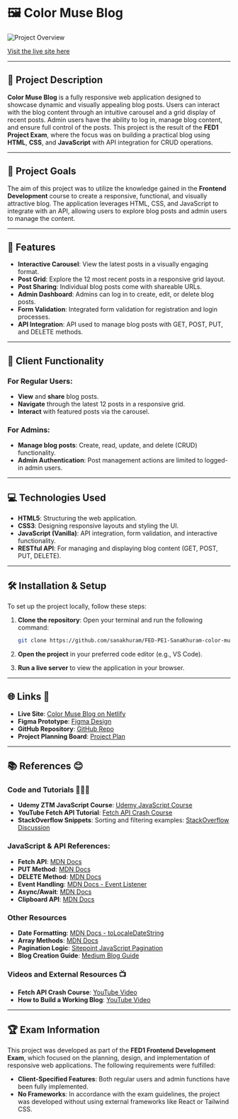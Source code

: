 # 🖼️ Color Muse Blog

![Project Overview](https://i.postimg.cc/4NMFDNpV/project.jpg)

[Visit the live site here](https://color-muse-blog-project-exam-1.netlify.app/)

---

## 📝 Project Description

**Color Muse Blog** is a fully responsive web application designed to showcase dynamic and visually appealing blog posts. Users can interact with the blog content through an intuitive carousel and a grid display of recent posts. Admin users have the ability to log in, manage blog content, and ensure full control of the posts. This project is the result of the **FED1 Project Exam**, where the focus was on building a practical blog using **HTML**, **CSS**, and **JavaScript** with API integration for CRUD operations.

---

## 🎯 Project Goals

The aim of this project was to utilize the knowledge gained in the **Frontend Development** course to create a responsive, functional, and visually attractive blog. The application leverages HTML, CSS, and JavaScript to integrate with an API, allowing users to explore blog posts and admin users to manage the content.

---

## 🚀 Features

- **Interactive Carousel**: View the latest posts in a visually engaging format.
- **Post Grid**: Explore the 12 most recent posts in a responsive grid layout.
- **Post Sharing**: Individual blog posts come with shareable URLs.
- **Admin Dashboard**: Admins can log in to create, edit, or delete blog posts.
- **Form Validation**: Integrated form validation for registration and login processes.
- **API Integration**: API used to manage blog posts with GET, POST, PUT, and DELETE methods.

---

## 👤 Client Functionality

### For Regular Users:
- **View** and **share** blog posts.
- **Navigate** through the latest 12 posts in a responsive grid.
- **Interact** with featured posts via the carousel.

### For Admins:
- **Manage blog posts**: Create, read, update, and delete (CRUD) functionality.
- **Admin Authentication**: Post management actions are limited to logged-in admin users.

---

## 💻 Technologies Used

- **HTML5**: Structuring the web application.
- **CSS3**: Designing responsive layouts and styling the UI.
- **JavaScript (Vanilla)**: API integration, form validation, and interactive functionality.
- **RESTful API**: For managing and displaying blog content (GET, POST, PUT, DELETE).

---

## 🛠️ Installation & Setup

To set up the project locally, follow these steps:

1. **Clone the repository**:
   Open your terminal and run the following command:
   ```bash
   git clone https://github.com/sanakhuram/FED-PE1-SanaKhuram-color-muse-blog-.git
   ```

2. **Open the project** in your preferred code editor (e.g., VS Code).

3. **Run a live server** to view the application in your browser.

---

## 🌐 Links 🔗

- **Live Site**: [Color Muse Blog on Netlify](https://color-muse-blog-project-exam-1.netlify.app/)
- **Figma Prototype**: [Figma Design](https://www.figma.com/design/x5HWYrvYzliBv8n56oIKrj/Project-Exam-1?node-id=0-1&t=YkQnVU38o5pxEn29-1)
- **GitHub Repository**: [GitHub Repo](https://github.com/sanakhuram/FED-PE1-SanaKhuram-color-muse-blog-)
- **Project Planning Board**: [Project Plan](https://github.com/users/sanakhuram/projects/3)

---

## 📚 References 😊

### Code and Tutorials 👩🏻‍💻
- **Udemy ZTM JavaScript Course**: [Udemy JavaScript Course](https://www.udemy.com/course/the-complete-javascript-course/)
- **YouTube Fetch API Tutorial**: [Fetch API Crash Course](https://www.youtube.com/watch?v=cuEtnrL9-H0)
- **StackOverflow Snippets**: Sorting and filtering examples: [StackOverflow Discussion](https://stackoverflow.com/questions/63155747/sort-filter-multiple-arrays)

### JavaScript & API References:
- **Fetch API**: [MDN Docs](https://developer.mozilla.org/en-US/docs/Web/API/Fetch_API)
- **PUT Method**: [MDN Docs](https://developer.mozilla.org/en-US/docs/Web/HTTP/Methods/PUT)
- **DELETE Method**: [MDN Docs](https://developer.mozilla.org/en-US/docs/Web/HTTP/Methods/DELETE)
- **Event Handling**: [MDN Docs - Event Listener](https://developer.mozilla.org/en-US/docs/Web/API/EventListener)
- **Async/Await**: [MDN Docs](https://developer.mozilla.org/en-US/docs/Learn/JavaScript/Asynchronous/Async_await)
- **Clipboard API**: [MDN Docs](https://developer.mozilla.org/en-US/docs/Web/API/Clipboard_API)

### Other Resources
- **Date Formatting**: [MDN Docs - toLocaleDateString](https://developer.mozilla.org/en-US/docs/Web/JavaScript/Reference/Global_Objects/Date/toLocaleDateString)
- **Array Methods**: [MDN Docs](https://developer.mozilla.org/en-US/docs/Web/JavaScript/Reference/Global_Objects/Array)
- **Pagination Logic**: [Sitepoint JavaScript Pagination](https://www.sitepoint.com/pagination-javascript)
- **Blog Creation Guide**: [Medium Blog Guide](https://medium.com/@faizanmumtazwork/how-to-building-a-blog-in-js-node-ejs-and-html-css-as-a-beginner-d7b130d9f5c4)

### Videos and External Resources 📺
- **Fetch API Crash Course**: [YouTube Video](https://www.youtube.com/watch?v=cuEtnrL9-H0)
- **How to Build a Working Blog**: [YouTube Video](https://www.youtube.com/watch?v=EK_emZ1_DGo)

---

## 🏆 Exam Information 

This project was developed as part of the **FED1 Frontend Development Exam**, which focused on the planning, design, and implementation of responsive web applications. The following requirements were fulfilled:

- **Client-Specified Features**: Both regular users and admin functions have been fully implemented.
- **No Frameworks**: In accordance with the exam guidelines, the project was developed without using external frameworks like React or Tailwind CSS. 

